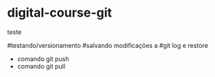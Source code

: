 # digital-course-git
teste

#testando/versionamento
#salvando modificações a
#git log e restore
* comando git push
* comando git pull
